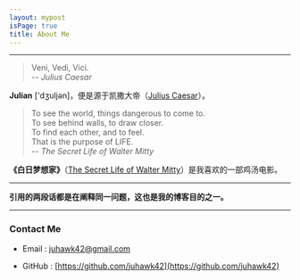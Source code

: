 ```yaml
---
layout: mypost
isPage: true
title: About Me
---
```


---
> Veni, Vedi, Vici.  
-- *Julius Caesar*   

**Julian** ['dʒuljən]，便是源于凯撒大帝（[Julius Caesar](https://en.wikipedia.org/wiki/Julius_Caesar)）。


> To see the world, things dangerous to come to.    
> To see behind walls, to draw closer.    
> To find each other, and to feel.      
> That is the purpose of LIFE.    
-- *The Secret Life of Walter Mitty*

**《白日梦想家》**（[The Secret Life of Walter Mitty](https://movie.douban.com/subject/2133323/)）是我喜欢的一部鸡汤电影。


---
**引用的两段话都是在阐释同一问题，这也是我的博客目的之一。**  


---
### Contact Me  

- Email : juhawk42@gmail.com

- GitHub : [https://github.com/juhawk42](https://github.com/juhawk42)

